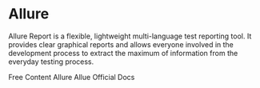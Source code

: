 # Allure

Allure Report is a flexible, lightweight multi-language test reporting tool. It provides clear graphical reports and allows everyone involved in the development process to extract the maximum of information from the everyday testing process.

<ResourceGroupTitle>Free Content</ResourceGroupTitle>
<BadgeLink colorScheme='blue' badgeText='Official Website' href='https://qameta.io/'>Allure</BadgeLink>
<BadgeLink colorScheme='blue' badgeText='Official Docs' href='https://docs.qameta.io/allure-report/'>Allue Official Docs</BadgeLink>
